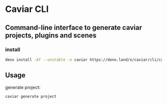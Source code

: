 # Caviar CLI

## Command-line interface to generate caviar projects, plugins and scenes

### install

```sh
deno install -Af --unstable -n caviar https://deno.land/x/caviar/cli/caviar.ts
```

## Usage

generate project:

```sh
caviar generate project
```
